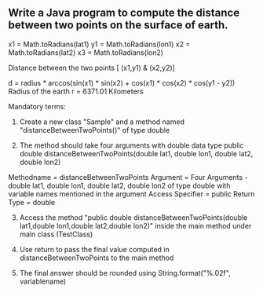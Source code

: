 ## Write a Java program to compute the distance between two points on the surface of earth.

x1 = Math.toRadians(lat1)
y1 = Math.toRadians(lon1)
x2 = Math.toRadians(lat2)
x3 = Math.toRadians(lon2)

Distance between the two points [ (x1,y1) & (x2,y2)]

d = radius * arccos(sin(x1) * sin(x2) + cos(x1) * cos(x2) * cos(y1 - y2))
Radius of the earth r = 6371.01 Kilometers

Mandatory terms:

1. Create a new class "Sample" and a method named "distanceBetweenTwoPoints()" of type double

2. The method should take four arguments with double data type
public double distanceBetweenTwoPoints(double lat1, double lon1, double lat2, double lon2)

Methodname = distanceBetweenTwoPoints
Argument = Four Arguments - double lat1, double lon1, double lat2, double lon2 of type double with variable names mentioned in the argument
Access Specifier = public
Return Type = double


3. Access the method "public double distanceBetweenTwoPoints(double lat1,double lon1,double lat2,double lon2)" inside the main method under main class (TestClass)

4. Use return to pass the final value computed in distanceBetweenTwoPoints to the main method 

5. The final answer should be rounded using String.format("%.02f", variablename)